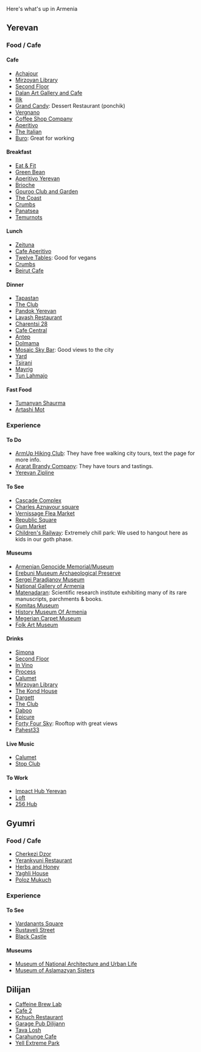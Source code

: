 Here's what's up in Armenia

## Yerevan
### Food / Cafe
#### Cafe
- [Achajour](https://goo.gl/maps/pVEdziNhtTq)
- [Mirzoyan Library](https://www.google.com/maps/place/Mirzoyan+Library/@40.1749105,44.5099796,17z/data=!3m1!4b1!4m5!3m4!1s0x406abcf784564779:0x878f9a59fe6f0f96!8m2!3d40.1749064!4d44.5121682)
- [Second Floor](https://www.google.com/maps/place/2nd+floor/@40.1809282,44.5132838,17z/data=!4m12!1m6!3m5!1s0x406abd44f6b9ad85:0x1c531ed5bd3dcc36!2s2nd+floor!8m2!3d40.1809241!4d44.5154725!3m4!1s0x406abd44f6b9ad85:0x1c531ed5bd3dcc36!8m2!3d40.1809241!4d44.5154725)
- [Dalan Art Gallery and Cafe](https://goo.gl/maps/cT4Cs7uvcd52)
- [Ilik](https://goo.gl/maps/Rx78dMpc17N2)
- [Grand Candy](https://goo.gl/maps/XkUWrXgaTdt): Dessert Restaurant (ponchik)
- [Vergnano](https://goo.gl/maps/kBFgQWGbqwx)
- [Coffee Shop Company](https://goo.gl/maps/rSVaDuS4UN92)
- [Aperitivo](https://goo.gl/maps/nUmmcs7Rano)
- [The Italian](https://goo.gl/maps/1pZEKsjA5g92)
- [Buro](https://goo.gl/maps/M6Qp6cdbbCn): Great for working

#### Breakfast
- [Eat & Fit](https://goo.gl/maps/ZDGPjAatRX12)
- [Green Bean](https://goo.gl/maps/BmdQXFg35xz)
- [Aperitivo Yerevan](https://goo.gl/maps/s2jAkGSsYH52)
- [Brioche](https://goo.gl/maps/Y2CeyNKGbMH2)
- [Gouroo Club and Garden](https://goo.gl/maps/dFs5wgP6dgG2)
- [The Coast](https://goo.gl/maps/ftsH4j1HqgE2)
- [Crumbs](https://goo.gl/maps/YEpZGLuyHVt)
- [Panatsea](https://goo.gl/maps/RL49eC9M6PT2)
- [Temurnots](https://goo.gl/maps/RAJXGdZbmTu)

#### Lunch
- [Zeituna](https://goo.gl/maps/vUuKFy187xN2)
- [Cafe Aperitivo](https://goo.gl/maps/Ak1zogCiU3x)
- [Twelve Tables](https://goo.gl/maps/knLmjnZs2wy): Good for vegans
- [Crumbs](https://goo.gl/maps/YEpZGLuyHVt)
- [Beirut Cafe](https://goo.gl/maps/Z5e5eL9re7F2)

#### Dinner
- [Tapastan](https://goo.gl/maps/YB261QYLKdP2)
- [The Club](https://goo.gl/maps/FHLuDv9yWoq)
- [Pandok Yerevan](https://goo.gl/maps/2Uwf1CrveHR2)
- [Lavash Restaurant](https://goo.gl/maps/m8i7i7fNiTR2)
- [Charentsi 28](https://goo.gl/maps/xHUigfXmkMS2)
- [Cafe Central](https://goo.gl/maps/sG5PzAuTYEr)
- [Antep](https://goo.gl/maps/3GMKupfqP4A2)
- [Dolmama](https://goo.gl/maps/wtht362e1wS2)
- [Mosaic Sky Bar](https://goo.gl/maps/5kgacXDAXRH2): Good views to the city
- [Yard](https://goo.gl/maps/FdaxZbL3nBS2)
- [Tsirani](https://goo.gl/maps/3SkZn1aWonu)
- [Mayrig](https://goo.gl/maps/f4BduMX6wf52)
- [Tun Lahmajo](https://goo.gl/maps/aMZ2L3SAPw22)

#### Fast Food
- [Tumanyan Shaurma](https://goo.gl/maps/XeQi4Ty8CoN2)
- [Artashi Mot](https://www.google.com/maps/search/food/@40.1827028,44.5108545,16z)

### Experience
#### To Do
- [ArmUp Hiking Club](https://www.facebook.com/Armuphiking): They have free walking city tours, text the page for more info.
- [Ararat Brandy Company](https://goo.gl/maps/QFPhtU7Dqzt): They have tours and tastings.
- [Yerevan Zipline](https://goo.gl/maps/wsD9BoNUX342)

#### To See
- [Cascade Complex](https://goo.gl/maps/TnwMbX2TcUQ2)
- [Charles Aznavour square](https://goo.gl/maps/NEsgaHBirCm)
- [Vernissage Flea Market](https://goo.gl/maps/wByavoif8z42)
- [Republic Square](https://goo.gl/maps/aEnJRGbNHSz)
- [Gum Market](https://goo.gl/maps/scUQRLkf7c72)
- [Children's Railway](https://goo.gl/maps/xQF1uyvUUrL2): Extremely chill park: We used to hangout here as kids in our goth phase.

#### Museums
- [Armenian Genocide Memorial/Museum](https://goo.gl/maps/aJfGXgSphWM2)
- [Erebuni Museum Archaeological Preserve](https://goo.gl/maps/Kx4pLf4Fb2u)
- [Sergei Paradjanov Museum](https://goo.gl/maps/9A3VCiqVBnC2)
- [National Gallery of Armenia](https://goo.gl/maps/7TftUNLBFPS2)
- [Matenadaran](https://goo.gl/maps/Aksp9EW366o): Scientific research institute exhibiting many of its rare manuscripts, parchments & books.
- [Komitas Museum](https://goo.gl/maps/8thSRLUQnqo)
- [History Museum Of Armenia](https://goo.gl/maps/TrVzYwYAoRt)
- [Megerian Carpet Museum](https://goo.gl/maps/9mEhNwExFVB2)
- [Folk Art Museum](https://goo.gl/maps/bdXWKUW2edy)

#### Drinks
- [Simona](https://www.google.com/maps/place/Simona/@40.1838249,44.5090154,16z/data=!4m8!1m2!2m1!1sbar!3m4!1s0x0:0xf953c923afb8efca!8m2!3d40.1837628!4d44.5077878)
- [Second Floor](https://www.google.com/maps/place/2nd+floor/@40.1809282,44.5132838,17z/data=!4m12!1m6!3m5!1s0x406abd44f6b9ad85:0x1c531ed5bd3dcc36!2s2nd+floor!8m2!3d40.1809241!4d44.5154725!3m4!1s0x406abd44f6b9ad85:0x1c531ed5bd3dcc36!8m2!3d40.1809241!4d44.5154725)
- [In Vino](https://www.google.com/maps/place/In+Vino/@40.1838249,44.5090154,16z/data=!4m8!1m2!2m1!1sbar!3m4!1s0x0:0x7ff6e3cd90e4313a!8m2!3d40.1870372!4d44.5089264)
- [Process](https://www.google.com/maps/place/%22Process%22/@40.1825096,44.5087777,15z/data=!4m8!1m2!2m1!1sbars!3m4!1s0x0:0xfb1877f440f1951d!8m2!3d40.187236!4d44.5099953)
- [Calumet](https://www.google.com/maps/place/Calumet+Ethnic+Lounge+Bar/@40.1832392,44.5098291,16z/data=!4m8!1m2!2m1!1sbars!3m4!1s0x0:0x36d2daabb45bcbe!8m2!3d40.1851541!4d44.5093971)
- [Mirzoyan Library](https://www.google.com/maps/place/Mirzoyan+Library/@40.1749105,44.5099796,17z/data=!3m1!4b1!4m5!3m4!1s0x406abcf784564779:0x878f9a59fe6f0f96!8m2!3d40.1749064!4d44.5121682)
- [The Kond House](https://www.google.com/maps/place/The+Kond+House/@40.1804818,44.4995676,16z/data=!4m8!1m2!2m1!1sbars!3m4!1s0x0:0x3d8ab82a8cc680c!8m2!3d40.1799953!4d44.5024543)
- [Dargett](https://goo.gl/maps/9MC9Zp1Ubrr)
- [The Club](https://goo.gl/maps/FHLuDv9yWoq)
- [Daboo](https://goo.gl/maps/vcA5hztztFr)
- [Epicure](https://goo.gl/maps/DsCzhPr49SH2)
- [Forty Four Sky](https://goo.gl/maps/xeVXKFCtjyt): Rooftop with great views
- [Pahest33](https://goo.gl/maps/4yHrbRSL4dQ2)

#### Live Music
- [Calumet](https://www.google.com/maps/place/Calumet+Ethnic+Lounge+Bar/@40.1832392,44.5098291,16z/data=!4m8!1m2!2m1!1sbars!3m4!1s0x0:0x36d2daabb45bcbe!8m2!3d40.1851541!4d44.5093971)
- [Stop Club](https://goo.gl/maps/q1WahVm9itn)

#### To Work
- [Impact Hub Yerevan](https://goo.gl/maps/9GYENy9fUe82)
- [Loft](https://goo.gl/maps/fT2CF8PrwF12)
- [256 Hub](https://goo.gl/maps/4ecjDTcgKik)

## Gyumri
### Food / Cafe
- [Cherkezi Dzor](https://goo.gl/maps/7YY7d5UXszs)
- [Yerankyuni Restaurant](https://goo.gl/maps/7YY7d5UXszs)
- [Herbs and Honey](https://goo.gl/maps/tKXz2bVz6Sv)
- [Yaghli House](https://goo.gl/maps/93EPyGzPnB62)
- [Poloz Mukuch](https://goo.gl/maps/3SgkUcoxrcF2)

### Experience
#### To See
- [Vardanants Square](https://goo.gl/maps/TrhWRXw5m8Q2)
- [Rustaveli Street](https://goo.gl/maps/GDBApb55s3M2)
- [Black Castle](https://goo.gl/maps/GoURDQ2PAJQ2)

#### Museums
- [Museum of National Architecture and Urban Life](https://goo.gl/maps/nKhuHkyfaXo)
- [Museum of Aslamazyan Sisters](https://goo.gl/maps/XYtx72jpKfv)

## Dilijan
- [Caffeine Brew Lab](https://goo.gl/maps/WaJmiVprpkD2) 
- [Cafe 2](https://goo.gl/maps/5p61uTCxMrw)
- [Kchuch Restaurant](https://goo.gl/maps/tCvxLbw9EcM2)
- [Garage Pub Dilijann](https://www.facebook.com/Garage-pub-Dilijan-775031456162025)
- [Tava Losh](https://goo.gl/maps/eqfxLj867St)
- [Carahunge Cafe](https://goo.gl/maps/JMS86D6UAUA2)
- [Yell Extreme Park](https://goo.gl/maps/kXdevQz74ZR2)
